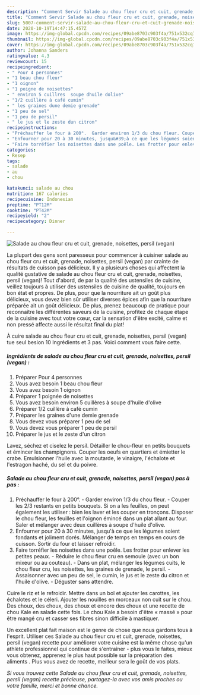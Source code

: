 ```yaml
---
description: "Comment Servir Salade au chou fleur cru et cuit, grenade, noisettes, persil (vegan)"
title: "Comment Servir Salade au chou fleur cru et cuit, grenade, noisettes, persil (vegan)"
slug: 5007-comment-servir-salade-au-chou-fleur-cru-et-cuit-grenade-noisettes-persil-vegan
date: 2020-10-19T14:47:15.457Z
image: https://img-global.cpcdn.com/recipes/09abe8703c903f4a/751x532cq70/salade-au-chou-fleur-cru-et-cuit-grenade-noisettes-persil-vegan-photo-principale-de-la-recette.jpg
thumbnail: https://img-global.cpcdn.com/recipes/09abe8703c903f4a/751x532cq70/salade-au-chou-fleur-cru-et-cuit-grenade-noisettes-persil-vegan-photo-principale-de-la-recette.jpg
cover: https://img-global.cpcdn.com/recipes/09abe8703c903f4a/751x532cq70/salade-au-chou-fleur-cru-et-cuit-grenade-noisettes-persil-vegan-photo-principale-de-la-recette.jpg
author: Johanna Sanders
ratingvalue: 4.3
reviewcount: 15
recipeingredient:
- " Pour 4 personnes"
- "1 beau chou fleur"
- "1 oignon"
- "1 poigne de noisettes"
- " environ 5 cuillres  soupe dhuile dolive"
- "1/2 cuillère à café cumin"
- " les graines dune demie grenade"
- "1 peu de sel"
- "1 peu de persil"
- " le jus et le zeste dun citron"
recipeinstructions:
- "Préchauffer le four à 200°.  Garder environ 1/3 du chou fleur. Couper les 2/3 restants en petits bouquets. Si on a les feuilles, on peut également les utiliser : bien les laver et les couper en tronçons. Disposer le chou fleur, les feuilles et l&#39;oignon émincé dans un plat allant au four. Saler et mélanger avec deux cuillères à soupe d&#39;huile d&#39;olive."
- "Enfourner pour 20 à 30 minutes, jusqu&#39;à ce que les légumes soient fondants et joliment dorés. Mélanger de temps en temps en cours de cuisson. Sortir du four et laisser refroidir."
- "Faire torréfier les noisettes dans une poêle. Les frotter pour enlever les petites peaux. Réduire le chou fleur cru en semoule (avec un bon mixeur ou au couteau). Dans un plat, mélanger les légumes cuits, le chou fleur cru, les noisettes, les graines de grenade, le persil. Assaisonner avec un peu de sel, le cumin, le jus et le zeste du citron et l&#39;huile d&#39;olive. Déguster sans attendre."
categories:
- Resep
tags:
- salade
- au
- chou

katakunci: salade au chou 
nutrition: 167 calories
recipecuisine: Indonesian
preptime: "PT12M"
cooktime: "PT42M"
recipeyield: "2"
recipecategory: Dinner

---
```



![Salade au chou fleur cru et cuit, grenade, noisettes, persil (vegan)](https://img-global.cpcdn.com/recipes/09abe8703c903f4a/751x532cq70/salade-au-chou-fleur-cru-et-cuit-grenade-noisettes-persil-vegan-photo-principale-de-la-recette.jpg)

La plupart des gens sont paresseux pour commencer à cuisiner salade au chou fleur cru et cuit, grenade, noisettes, persil (vegan) par crainte de résultats de cuisson pas délicieux. Il y a plusieurs choses qui affectent la qualité gustative de salade au chou fleur cru et cuit, grenade, noisettes, persil (vegan)! Tout d'abord, de par la qualité des ustensiles de cuisine, veillez toujours à utiliser des ustensiles de cuisine de qualité, toujours en bon état et propres. De plus, pour que la nourriture ait un goût plus délicieux, vous devez bien sûr utiliser diverses épices afin que la nourriture préparée ait un goût délicieux. De plus, prenez beaucoup de pratique pour reconnaître les différentes saveurs de la cuisine, profitez de chaque étape de la cuisine avec tout votre cœur, car la sensation d'être excité, calme et non pressé affecte aussi le résultat final du plat!

<!--inarticleads1-->

À cuire salade au chou fleur cru et cuit, grenade, noisettes, persil (vegan) tue seul besion 10 Ingrédients et 3 pas. Voici comment vous faire cette.

##### Ingrédients de salade au chou fleur cru et cuit, grenade, noisettes, persil (vegan) :

1. Préparer  Pour 4 personnes
1. Vous avez besoin 1 beau chou fleur
1. Vous avez besoin 1 oignon
1. Préparer 1 poignée de noisettes
1. Vous avez besoin  environ 5 cuillères à soupe d&#39;huile d&#39;olive
1. Préparer 1/2 cuillère à café cumin
1. Préparer  les graines d&#39;une demie grenade
1. Vous devez vous préparer 1 peu de sel
1. Vous devez vous préparer 1 peu de persil
1. Préparer  le jus et le zeste d&#39;un citron


Lavez, séchez et ciselez le persil. Détailler le chou-fleur en petits bouquets et émincer les champignons. Couper les oeufs en quartiers et émietter le crabe. Emulsionner l&#39;huile avec la moutarde, le vinaigre, l&#39;échalote et l&#39;estragon haché, du sel et du poivre. 

<!--inarticleads2-->

##### Salade au chou fleur cru et cuit, grenade, noisettes, persil (vegan) pas à pas :

1. Préchauffer le four à 200°.  - Garder environ 1/3 du chou fleur. - Couper les 2/3 restants en petits bouquets. Si on a les feuilles, on peut également les utiliser : bien les laver et les couper en tronçons. Disposer le chou fleur, les feuilles et l&#39;oignon émincé dans un plat allant au four. Saler et mélanger avec deux cuillères à soupe d&#39;huile d&#39;olive.
1. Enfourner pour 20 à 30 minutes, jusqu&#39;à ce que les légumes soient fondants et joliment dorés. Mélanger de temps en temps en cours de cuisson. Sortir du four et laisser refroidir.
1. Faire torréfier les noisettes dans une poêle. Les frotter pour enlever les petites peaux. - Réduire le chou fleur cru en semoule (avec un bon mixeur ou au couteau). - Dans un plat, mélanger les légumes cuits, le chou fleur cru, les noisettes, les graines de grenade, le persil. - Assaisonner avec un peu de sel, le cumin, le jus et le zeste du citron et l&#39;huile d&#39;olive. - Déguster sans attendre.


Cuire le riz et le refroidir. Mettre dans un bol et ajouter les carottes, les échalotes et le céleri. Ajouter les nouilles en morceaux non cuit sur le chou. Des choux, des choux, des choux et encore des choux et une recette de chou Kale en salade cette fois. Le chou Kale a besoin d&#39;être « massé » pour être mangé cru et casser ses fibres sinon difficile à mastiquer. 

<!--inarticleads1-->

<p>
Un excellent plat fait maison est le genre de chose que nous gardons tous à l'esprit. Utiliser ces Salade au chou fleur cru et cuit, grenade, noisettes, persil (vegan) recette pour améliorer votre cuisine est la même chose qu'un athlète professionnel qui continue de s'entraîner - plus vous le faites, mieux vous obtenez, apprenez le plus haut possible sur la préparation des aliments . Plus vous avez de recette, meilleur sera le goût de vos plats.
</p>

<p>
<i>Si vous trouvez cette Salade au chou fleur cru et cuit, grenade, noisettes, persil (vegan) recette précieuse, partagez-la avec vos amis proches ou votre famille, merci et bonne chance.</i>
</p>
